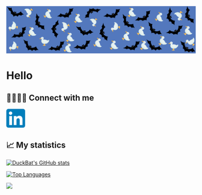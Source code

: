 <img src="/images/DuckBat GitHub banner.png" title="banner">

# Hello

## 🫱🏻‍🫲🏿 Connect with me

<a href="https://www.linkedin.com/in/dangchan/">
    <img src="/icons/LinkedIn_icon.svg.png" style="width: 50px; height: 50px;" title="linkedin" >
</a>


## 📈 My statistics

[![DuckBat's GitHub stats](https://github-readme-stats.vercel.app/api?username=duckbat&show_icons=true&theme=transparent&rank_icon=github)](https://github.com/duckbat?tab=repositories)

[![Top Languages](https://github-readme-stats.vercel.app/api/top-langs/?username=duckbat&layout=donut-vertical)](https://github.com/duckbat?tab=repositories)

![](https://komarev.com/ghpvc/?username=duckbat)
